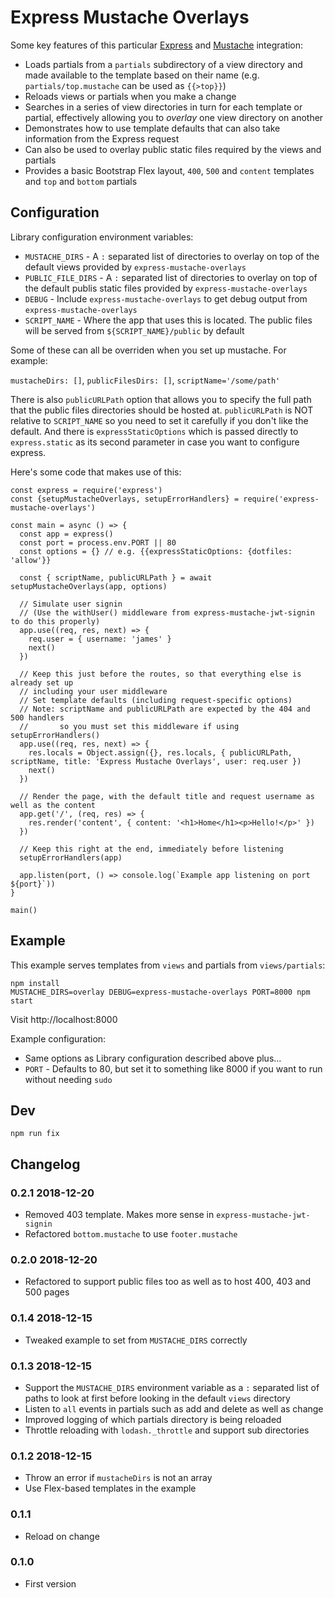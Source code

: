 # Express Mustache Overlays

Some key features of this particular [Express](https://expressjs.com) and [Mustache](https://mustache.github.io) integration:

* Loads partials from a `partials` subdirectory of a view directory and made available to the template based on their name (e.g. `partials/top.mustache` can be used as `{{>top}}`)
* Reloads views or partials when you make a change
* Searches in a series of view directories in turn for each template or partial, effectively allowing you to *overlay* one view directory on another
* Demonstrates how to use template defaults that can also take information from the Express request
* Can also be used to overlay public static files required by the views and partials
* Provides a basic Bootstrap Flex layout, `400`, `500` and `content` templates and `top` and `bottom` partials


## Configuration

Library configuration environment variables:

* `MUSTACHE_DIRS` - A `:` separated list of directories to overlay on top of the default views provided by `express-mustache-overlays`
* `PUBLIC_FILE_DIRS` - A `:` separated list of directories to overlay on top of the default publis static files provided by `express-mustache-overlays`
* `DEBUG` - Include `express-mustache-overlays` to get debug output from `express-mustache-overlays`
* `SCRIPT_NAME` - Where the app that uses this is located. The public files will be served from `${SCRIPT_NAME}/public` by default

Some of these can all be overriden when you set up mustache. For example:

`mustacheDirs: []`, `publicFilesDirs: []`, `scriptName='/some/path'`

There is also `publicURLPath` option that allows you to specify the full path that the public files directories should be hosted at. `publicURLPath` is NOT relative to `SCRIPT_NAME` so you need to set it carefully if you don't like the default. And there is `expressStaticOptions` which is passed directly to `express.static` as its second parameter in case you want to configure express.

Here's some code that makes use of this:

```
const express = require('express')
const {setupMustacheOverlays, setupErrorHandlers} = require('express-mustache-overlays')

const main = async () => {
  const app = express()
  const port = process.env.PORT || 80
  const options = {} // e.g. {{expressStaticOptions: {dotfiles: 'allow'}}

  const { scriptName, publicURLPath } = await setupMustacheOverlays(app, options)

  // Simulate user signin
  // (Use the withUser() middleware from express-mustache-jwt-signin to do this properly)
  app.use((req, res, next) => {
    req.user = { username: 'james' }
    next()
  })

  // Keep this just before the routes, so that everything else is already set up
  // including your user middleware
  // Set template defaults (including request-specific options)
  // Note: scriptName and publicURLPath are expected by the 404 and 500 handlers
  //       so you must set this middleware if using setupErrorHandlers()
  app.use((req, res, next) => {
    res.locals = Object.assign({}, res.locals, { publicURLPath, scriptName, title: 'Express Mustache Overlays', user: req.user })
    next()
  })

  // Render the page, with the default title and request username as well as the content
  app.get('/', (req, res) => {
    res.render('content', { content: '<h1>Home</h1><p>Hello!</p>' })
  })

  // Keep this right at the end, immediately before listening
  setupErrorHandlers(app)

  app.listen(port, () => console.log(`Example app listening on port ${port}`))
}

main()
```

## Example

This example serves templates from `views` and partials from `views/partials`:

```
npm install
MUSTACHE_DIRS=overlay DEBUG=express-mustache-overlays PORT=8000 npm start
```

Visit http://localhost:8000

Example configuration:

* Same options as Library configuration described above plus...
* `PORT` - Defaults to 80, but set it to something like 8000 if you want to run without needing `sudo`

## Dev

```
npm run fix
```

## Changelog

### 0.2.1 2018-12-20

* Removed 403 template. Makes more sense in `express-mustache-jwt-signin`
* Refactored `bottom.mustache` to use `footer.mustache`

### 0.2.0 2018-12-20

* Refactored to support public files too as well as to host 400, 403 and 500 pages

### 0.1.4 2018-12-15

* Tweaked example to set from `MUSTACHE_DIRS` correctly

### 0.1.3 2018-12-15

* Support the `MUSTACHE_DIRS` environment variable as a `:` separated list of paths to look at first before looking in the default `views` directory
* Listen to `all` events in partials such as add and delete as well as change
* Improved logging of which partials directory is being reloaded
* Throttle reloading with `lodash._throttle` and support sub directories

### 0.1.2 2018-12-15

* Throw an error if `mustacheDirs` is not an array
* Use Flex-based templates in the example

### 0.1.1

* Reload on change

### 0.1.0

* First version
